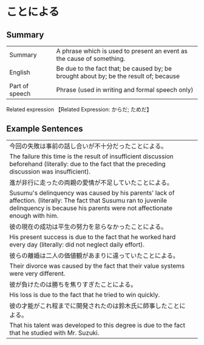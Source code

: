 # ことによる

## Summary

<table><tr>   <td>Summary<td>   <td>A phrase which is used to present an event as the cause of something.</td><tr><tr>   <td>English<td>   <td>Be due to the fact that; be caused by; be brought about by; be the result of; because</td><tr><tr>   <td>Part of speech<td>   <td>Phrase (used in writing and formal speech only)</td><tr></table><tr>   <td>Related expression<td>   <td>【Related Expression: からだ; ためだ】</td><tr></table></table>

## Example Sentences

<table><tr><td>今回の失敗は事前の話し合いが不十分だったことによる。<td><tr><tr><td>The failure this time is the result of insufficient discussion beforehand (literally: due to the fact that the preceding discussion was insufficient).<td><tr><tr><td>進が非行に走ったの両親の愛情が不足していたことによる。<td><tr><tr><td>Susumu's delinquency was caused by his parents' lack of affection. (literally: The fact that Susumu ran to juvenile delinquency is because his parents were not affectionate enough with him.<td><tr><tr><td>彼の現在の成功は平生の努力を怠らなかったことによる。<td><tr><tr><td>His present success is due to the fact that he worked hard every day (literally: did not neglect daily effort).<td><tr><tr><td>彼らの離婚は二人の価値観があまりに違っていたことによる。<td><tr><tr><td>Their divorce was caused by the fact that their value systems were very different.<td><tr><tr><td>彼が負けたのは勝ちを焦りすぎたことによる。<td><tr><tr><td>His loss is due to the fact that he tried to win quickly.<td><tr><tr><td>彼の才能がこれ程までに開発されたのは鈴木氏に師事したことによる。<td><tr><tr><td>That his talent was developed to this degree is due to the fact that he studied with Mr. Suzuki.<td><tr></table>

